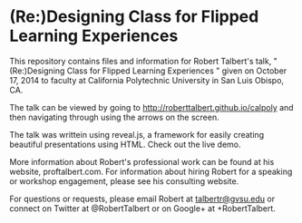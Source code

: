 (Re:)Designing Class for Flipped Learning Experiences
=======

This repository contains files and information for Robert Talbert's talk, "(Re:)Designing Class for Flipped Learning Experiences " given on October 17, 2014 to faculty at California Polytechnic University in San Luis Obispo, CA. 

The talk can be viewed by going to http://roberttalbert.github.io/calpoly and then navigating through using the arrows on the screen.

The talk was writtein using reveal.js, a framework for easily creating beautiful presentations using HTML. Check out the live demo.

More information about Robert's professional work can be found at his website, proftalbert.com. For information about hiring Robert for a speaking or workshop engagement, please see his consulting website.

For questions or requests, please email Robert at talbertr@gvsu.edu or connect on Twitter at @RobertTalbert or on Google+ at +RobertTalbert.
